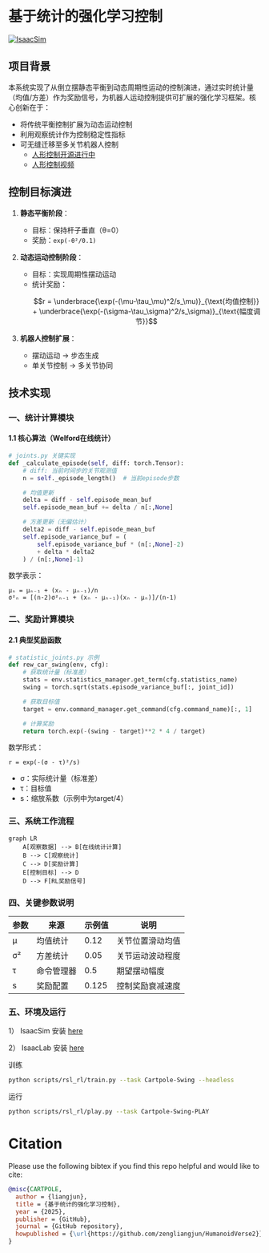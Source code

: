 # 基于统计的强化学习控制

[![IsaacSim](https://img.shields.io/badge/IsaacSim-4.5.0-b.svg)](https://docs.isaacsim.omniverse.nvidia.com/4.5.0/index.html)

## 项目背景
本系统实现了从倒立摆静态平衡到动态周期性运动的控制演进，通过实时统计量（均值/方差）作为奖励信号，为机器人运动控制提供可扩展的强化学习框架。核心创新在于：
- 将传统平衡控制扩展为动态运动控制
- 利用观察统计作为控制稳定性指标
- 可无缝迁移至多关节机器人控制
   - [人形控制开源进行中](https://github.com/zengliangjun/HUMANOID)
   - [人形控制视频](https://www.bilibili.com/video/BV1rQK8zQEo2/?vd_source=2a13aee779bc6301268e18d749a04db4)

## 控制目标演进
1. **静态平衡阶段**：
   - 目标：保持杆子垂直（θ=0）
   - 奖励：`exp(-θ²/0.1)`

2. **动态运动控制阶段**：
   - 目标：实现周期性摆动运动
   - 统计奖励：
     ```math
     r = \underbrace{\exp(-(\mu-\tau_\mu)^2/s_\mu)}_{\text{均值控制}} + \underbrace{\exp(-(\sigma-\tau_\sigma)^2/s_\sigma)}_{\text{幅度调节}}
     ```

3. **机器人控制扩展**：
   - 摆动运动 → 步态生成
   - 单关节控制 → 多关节协同

## 技术实现

### 一、统计计算模块
#### 1.1 核心算法（Welford在线统计）
```python
# joints.py 关键实现
def _calculate_episode(self, diff: torch.Tensor):
    # diff: 当前时间步的关节观测值
    n = self._episode_length()  # 当前episode步数

    # 均值更新
    delta = diff - self.episode_mean_buf
    self.episode_mean_buf += delta / n[:,None]

    # 方差更新（无偏估计）
    delta2 = diff - self.episode_mean_buf
    self.episode_variance_buf = (
        self.episode_variance_buf * (n[:,None]-2)
        + delta * delta2
    ) / (n[:,None]-1)
```

数学表示：
```
μₙ = μₙ₋₁ + (xₙ - μₙ₋₁)/n
σ²ₙ = [(n-2)σ²ₙ₋₁ + (xₙ - μₙ₋₁)(xₙ - μₙ)]/(n-1)
```

### 二、奖励计算模块
#### 2.1 典型奖励函数
```python
# statistic_joints.py 示例
def rew_car_swing(env, cfg):
    # 获取统计量（标准差）
    stats = env.statistics_manager.get_term(cfg.statistics_name)
    swing = torch.sqrt(stats.episode_variance_buf[:, joint_id])

    # 获取目标值
    target = env.command_manager.get_command(cfg.command_name)[:, 1]

    # 计算奖励
    return torch.exp(-(swing - target)**2 * 4 / target)
```

数学形式：
```
r = exp(-(σ - τ)²/s)
```
- σ：实际统计量（标准差）
- τ：目标值
- s：缩放系数（示例中为target/4）

### 三、系统工作流程
```mermaid
graph LR
    A[观察数据] --> B[在线统计计算]
    B --> C[观察统计]
    C --> D[奖励计算]
    E[控制目标] --> D
    D --> F[RL奖励信号]
```

### 四、关键参数说明
| 参数 | 来源 | 示例值 | 说明 |
|------|------|--------|------|
| μ | 均值统计 | 0.12 | 关节位置滑动均值 |
| σ² | 方差统计 | 0.05 | 关节运动波动程度 |
| τ | 命令管理器 | 0.5 | 期望摆动幅度 |
| s | 奖励配置 | 0.125 | 控制奖励衰减速度 |


### 五、环境及运行

1） IsaacSim 安装 [here](https://isaac-sim.github.io/IsaacLab/main/source/setup/installation/binaries_installation.html#installing-isaac-sim)

2） IsaacLab 安装 [here](https://isaac-sim.github.io/IsaacLab/main/source/setup/installation/binaries_installation.html#installing-isaac-lab)


训练
```bash
python scripts/rsl_rl/train.py --task Cartpole-Swing --headless
```

运行
```bash
python scripts/rsl_rl/play.py --task Cartpole-Swing-PLAY
```

# Citation
Please use the following bibtex if you find this repo helpful and would like to cite:

```bibtex
@misc{CARTPOLE,
  author = {liangjun},
  title = {基于统计的强化学习控制},
  year = {2025},
  publisher = {GitHub},
  journal = {GitHub repository},
  howpublished = {\url{https://github.com/zengliangjun/HumanoidVerse2}},
}
```
